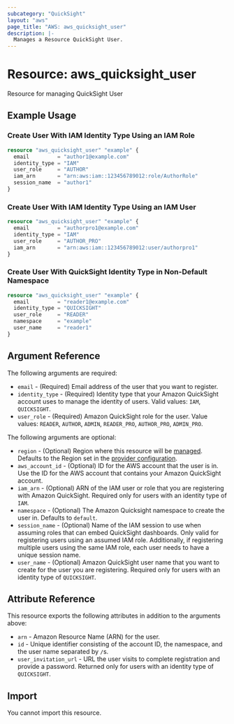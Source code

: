 ```yaml
---
subcategory: "QuickSight"
layout: "aws"
page_title: "AWS: aws_quicksight_user"
description: |-
  Manages a Resource QuickSight User.
---
```


# Resource: aws_quicksight_user

Resource for managing QuickSight User

## Example Usage

### Create User With IAM Identity Type Using an IAM Role

```terraform
resource "aws_quicksight_user" "example" {
  email         = "author1@example.com"
  identity_type = "IAM"
  user_role     = "AUTHOR"
  iam_arn       = "arn:aws:iam::123456789012:role/AuthorRole"
  session_name  = "author1"
}
```

### Create User With IAM Identity Type Using an IAM User

```terraform
resource "aws_quicksight_user" "example" {
  email         = "authorpro1@example.com"
  identity_type = "IAM"
  user_role     = "AUTHOR_PRO"
  iam_arn       = "arn:aws:iam::123456789012:user/authorpro1"
}
```

### Create User With QuickSight Identity Type in Non-Default Namespace

```terraform
resource "aws_quicksight_user" "example" {
  email         = "reader1@example.com"
  identity_type = "QUICKSIGHT"
  user_role     = "READER"
  namespace     = "example"
  user_name     = "reader1"
}
```

## Argument Reference

The following arguments are required:

* `email` - (Required) Email address of the user that you want to register.
* `identity_type` - (Required) Identity type that your Amazon QuickSight account uses to manage the identity of users. Valid values: `IAM`, `QUICKSIGHT`.
* `user_role` - (Required) Amazon QuickSight role for the user. Value values: `READER`, `AUTHOR`, `ADMIN`, `READER_PRO`, `AUTHOR_PRO`, `ADMIN_PRO`.

The following arguments are optional:

* `region` - (Optional) Region where this resource will be [managed](https://docs.aws.amazon.com/general/latest/gr/rande.html#regional-endpoints). Defaults to the Region set in the [provider configuration](https://registry.terraform.io/providers/hashicorp/aws/latest/docs#aws-configuration-reference).
* `aws_account_id` - (Optional) ID for the AWS account that the user is in. Use the ID for the AWS account that contains your Amazon QuickSight account.
* `iam_arn` - (Optional) ARN of the IAM user or role that you are registering with Amazon QuickSight. Required only for users with an identity type of `IAM`.
* `namespace`  - (Optional) The Amazon Quicksight namespace to create the user in. Defaults to `default`.
* `session_name` - (Optional) Name of the IAM session to use when assuming roles that can embed QuickSight dashboards. Only valid for registering users using an assumed IAM role. Additionally, if registering multiple users using the same IAM role, each user needs to have a unique session name.
* `user_name` - (Optional) Amazon QuickSight user name that you want to create for the user you are registering. Required only for users with an identity type of `QUICKSIGHT`.

## Attribute Reference

This resource exports the following attributes in addition to the arguments above:

* `arn` -  Amazon Resource Name (ARN) for the user.
* `id` - Unique identifier consisting of the account ID, the namespace, and the user name separated by `/`s.
* `user_invitation_url` - URL the user visits to complete registration and provide a password. Returned only for users with an identity type of `QUICKSIGHT`.

## Import

You cannot import this resource.
